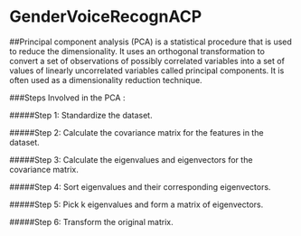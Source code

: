# GenderVoiceRecognACP

##Principal component analysis (PCA) is a statistical procedure that is used to reduce the dimensionality. It uses an orthogonal transformation to convert a set of observations of possibly correlated variables into a set of values of linearly uncorrelated variables called principal components. It is often used as a dimensionality reduction technique.

###Steps Involved in the PCA : 

#####Step 1: Standardize the dataset.

#####Step 2: Calculate the covariance matrix for the features in the dataset.

#####Step 3: Calculate the eigenvalues and eigenvectors for the covariance matrix.

#####Step 4: Sort eigenvalues and their corresponding eigenvectors.

#####Step 5: Pick k eigenvalues and form a matrix of eigenvectors.

#####Step 6: Transform the original matrix.


